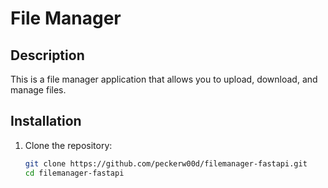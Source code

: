 # File Manager

## Description
This is a file manager application that allows you to upload, download, and manage files.

## Installation
1. Clone the repository:
   ```bash
   git clone https://github.com/peckerw00d/filemanager-fastapi.git
   cd filemanager-fastapi